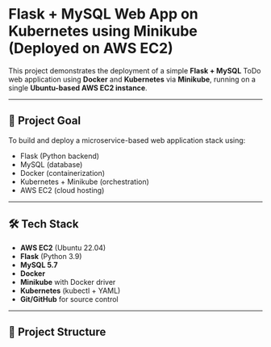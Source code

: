 # Flask + MySQL Web App on Kubernetes using Minikube (Deployed on AWS EC2)

This project demonstrates the deployment of a simple **Flask + MySQL** ToDo web application using **Docker** and **Kubernetes** via **Minikube**, running on a single **Ubuntu-based AWS EC2 instance**.

---

## 🚀 Project Goal

To build and deploy a microservice-based web application stack using:
- Flask (Python backend)
- MySQL (database)
- Docker (containerization)
- Kubernetes + Minikube (orchestration)
- AWS EC2 (cloud hosting)

---

## 🛠️ Tech Stack

- **AWS EC2** (Ubuntu 22.04)
- **Flask** (Python 3.9)
- **MySQL 5.7**
- **Docker**
- **Minikube** with Docker driver
- **Kubernetes** (kubectl + YAML)
- **Git/GitHub** for source control

---

## 🧱 Project Structure

